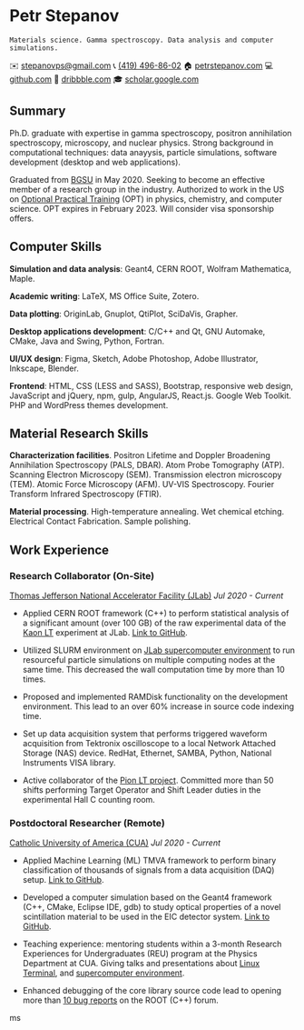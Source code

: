 Petr Stepanov
=============

    Materials science. Gamma spectroscopy. Data analysis and computer simulations.

 ✉️ [stepanovps@gmail.com](mailto:stepanovps@gmail.com)
 📞 [(419) 496-86-02](tel:+14194968602)
 🏠 [petrstepanov.com](https://petrstepanov.com/)
 💻 [github.com](https://github.com/petrstepanov)
 🏀 [dribbble.com](https://dribbble.com/petrstepanov)
 🎓 [scholar.google.com](https://scholar.petrstepanov.com)


Summary
-------

Ph.D. graduate with expertise in gamma spectroscopy, positron annihilation spectroscopy, microscopy, and nuclear physics. Strong background in computational techniques: data anayysis, particle simulations, software development (desktop and web applications).

Graduated from [BGSU](https://www.bgsu.edu/) in May 2020. Seeking to become an effective member of a research group in the industry. Authorized to work in the US on [Optional Practical Training](https://en.wikipedia.org/wiki/Optional_Practical_Training) (OPT) in physics, chemistry, and computer science. OPT expires in February 2023. Will consider visa sponsorship offers.


Computer Skills
---------------

**Simulation and data analysis**: Geant4, CERN ROOT, Wolfram Mathematica, Maple.

**Academic writing**: LaTeX, MS Office Suite, Zotero.

**Data plotting**: OriginLab, Gnuplot, QtiPlot, SciDaVis, Grapher.

**Desktop applications development**: C/C++ and Qt, GNU Automake, CMake, Java and Swing, Python, Fortran.

**UI/UX design**: Figma, Sketch, Adobe Photoshop, Adobe Illustrator, Inkscape, Blender.

**Frontend**: HTML, CSS (LESS and SASS), Bootstrap, responsive web design, JavaScript and jQuery, npm, gulp, AngularJS, React.js. Google Web Toolkit. PHP and WordPress themes development.

Material Research Skills
------------------------

**Characterization facilities**. Positron Lifetime and Doppler Broadening Annihilation Spectroscopy (PALS, DBAR). Atom Probe Tomography (ATP). Scanning Electron Microscopy (SEM). Transmission electron microscopy (TEM). Atomic Force Microscopy (AFM). UV-VIS Spectroscopy. Fourier Transform Infrared Spectroscopy (FTIR).

**Material processing**. High-temperature annealing. Wet chemical etching. Electrical Contact Fabrication. Sample polishing.


Work Experience
---------------


### Research Collaborator (On-Site)

[Thomas Jefferson National Accelerator Facility (JLab)](https://www.jlab.org/) *Jul 2020 - Current*


* Applied CERN ROOT framework (C++) to perform statistical analysis of a significant amount (over 100 GB) of the raw experimental data of the [Kaon LT](https://redmine.jlab.org/projects/kltexp/wiki) experiment at JLab. [Link to GitHub](https://github.com/petrstepanov/kaonlt-fit).

* Utilized SLURM environment on [JLab supercomputer environment](https://scicomp.jlab.org/scicomp/index.html) to run resourceful particle simulations on multiple computing nodes at the same time. This decreased the wall computation time by more than 10 times.

* Proposed and implemented RAMDisk functionality on the development environment. This lead to an over 60% increase in source code indexing time.

* Set up data acquisition system that performs triggered waveform acquisition from Tektronix oscilloscope to a local Network Attached Storage (NAS) device. RedHat, Ethernet, SAMBA, Python, National Instruments VISA library.

* Active collaborator of the [Pion LT project](https://redmine.jlab.org/projects/hall-c/wiki/). Committed more than 50 shifts performing Target Operator and Shift Leader duties in the experimental Hall C counting room.



### Postdoctoral Researcher (Remote)

[Catholic University of America (CUA)](https://www.catholic.edu/index.html) *Jul 2020 - Current*


* Applied Machine Learning (ML) TMVA framework to perform binary classification of thousands of signals from a data acquisition (DAQ) setup. [Link to GitHub](https://github.com/petrstepanov/dual-readout-tmva).

* Developed a computer simulation based on the Geant4 framework (C++, CMake, Eclipse IDE, gdb) to study optical properties of a novel scintillation material to be used in the EIC detector system. [Link to GitHub](https://github.com/petrstepanov/geant4-glass).

* Teaching experience: mentoring students within a 3-month Research Experiences for Undergraduates (REU) program at the Physics Department at CUA. Giving talks and presentations about [Linux Terminal](https://petrstepanov.com/static/presentations/presentation-2021-06-03-linux-terminal.pdf), and [supercomputer environment](https://petrstepanov.com/static/presentations/presentation-2021-06-17-jlab-geant-root.pdf).

* Enhanced debugging of the core library source code lead to opening more than [10 bug reports](https://root-forum.cern.ch/u/petrstepanov/activity/topics) on the ROOT (C++) forum.



ms